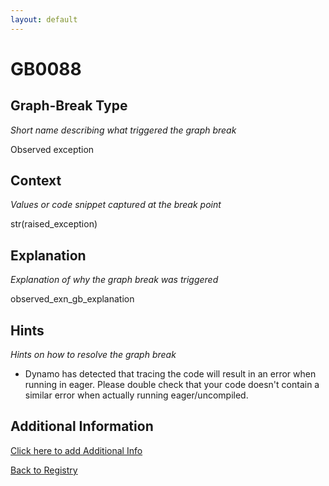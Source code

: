 ```yaml
---
layout: default
---
```

# GB0088

## Graph-Break Type
*Short name describing what triggered the graph break*

Observed exception

## Context
*Values or code snippet captured at the break point*

str(raised_exception)

## Explanation
*Explanation of why the graph break was triggered*

observed_exn_gb_explanation

## Hints
*Hints on how to resolve the graph break*

- Dynamo has detected that tracing the code will result in an error when running in eager. Please double check that your code doesn't contain a similar error when actually running eager/uncompiled.


## Additional Information

<!-- ADDITIONAL INFORMATION START - Add custom information below this line -->

<!-- ADDITIONAL INFORMATION END -->


[Click here to add Additional Info](https://github.com/pytorch-labs/compile-graph-break-site/edit/main/docs/gb/gb0088.md)

[Back to Registry](../index.html)
